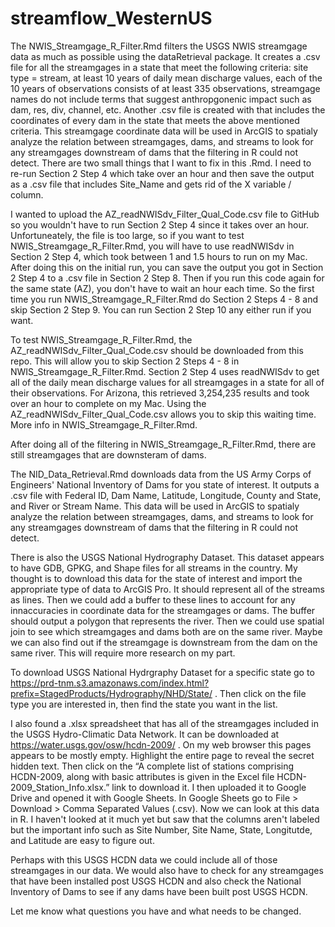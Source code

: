 # streamflow_WesternUS
The NWIS_Streamgage_R_Filter.Rmd filters the USGS NWIS streamgage data as much as possible using the dataRetrieval package. It creates a .csv file for all the streamgages in a state that meet the following criteria: site type = stream, at least 10 years of daily mean discharge values, each of the 10 years of observations consists of at least 335 observations, streamgage names do not include terms that suggest anthropgonenic impact such as dam, res, div, channel, etc. Another .csv file is created with that includes the coordinates of every dam in the state that meets the above mentioned criteria. This streamgage coordinate data will be used in ArcGIS to spatialy analyze the relation between streamgages, dams, and streams to look for any streamgages downstream of dams that the filtering in R could not detect. There are two small things that I want to fix in this .Rmd. I need to re-run Section 2 Step 4 which take over an hour and then save the output as a .csv file that includes Site_Name and gets rid of the X variable / column. 

I wanted to upload the AZ_readNWISdv_Filter_Qual_Code.csv file to GitHub so you wouldn't have to run Section 2 Step 4 since it takes over an hour. Unfortuneately, the file is too large, so if you want to test NWIS_Streamgage_R_Filter.Rmd, you will have to use readNWISdv in Section 2 Step 4, which took between 1 and 1.5 hours to run on my Mac. After doing this on the initial run, you can save the output you got in Section 2 Step 4 to a .csv file in Section 2 Step 8. Then if you run this code again for the same state (AZ), you don't have to wait an hour each time. So the first time you run NWIS_Streamgage_R_Filter.Rmd do Section 2 Steps 4 - 8 and skip Section 2 Step 9. You can run Section 2 Step 10 any either run if you want.

To test NWIS_Streamgage_R_Filter.Rmd, the AZ_readNWISdv_Filter_Qual_Code.csv should be downloaded from this repo. This will allow you to skip Section 2 Steps 4 - 8 in NWIS_Streamgage_R_Filter.Rmd. Section 2 Step 4 uses readNWISdv to get all of the daily mean discharge values for all streamgages in a state for all of their observations. For Arizona, this retrieved 3,254,235 results and took over an hour to complete on my Mac. Using the AZ_readNWISdv_Filter_Qual_Code.csv allows you to skip this waiting time. More info in NWIS_Streamgage_R_Filter.Rmd.

After doing all of the filtering in  NWIS_Streamgage_R_Filter.Rmd, there are still streamgages that are downsteram of dams. 

The NID_Data_Retrieval.Rmd downloads data from the US Army Corps of Engineers' National Inventory of Dams for you state of interest. It outputs a .csv file with Federal ID, Dam Name, Latitude, Longitude, County and State, and River or Stream Name. This data will be used in ArcGIS to spatialy analyze the relation between streamgages, dams, and streams to look for any streamgages downstream of dams that the filtering in R could not detect.

There is also the USGS National Hydrography Dataset. This dataset appears to have GDB, GPKG, and Shape files for all streams in the country. My thought is to download this data for the state of interest and import the appropriate type of data to ArcGIS Pro. It should represent all of the streams as lines. Then we could add a buffer to these lines to account for any innaccuracies in coordinate data for the streamgages or dams. The buffer should output a polygon that represents the river. Then we could use spatial join to see which streamgages and dams both are on the same river. Maybe we can also find out if the streamgage is downstream from the dam on the same river. This will require more research on my part.

To download USGS National Hydrgraphy Dataset for a specific state go to https://prd-tnm.s3.amazonaws.com/index.html?prefix=StagedProducts/Hydrography/NHD/State/ . Then click on the file type you are interested in, then find the state you want in the list.

I also found a .xlsx spreadsheet that has all of the streamgages included in the USGS Hydro-Climatic Data Network. It can be downloaded at https://water.usgs.gov/osw/hcdn-2009/ . On my web browser this pages appears to be mostly empty. Highlight the entire page to reveal the secret hidden text. Then click on the “A complete list of stations comprising HCDN-2009, along with basic attributes is given in the Excel file HCDN-2009_Station_Info.xlsx.” link to download it. I then uploaded it to Google Drive and opened it with Google Sheets. In Google Sheets go to File > Download > Comma Separated Values (.csv). Now we can look at this data in R. I haven't looked at it much yet but saw that the columns aren't labeled but the important info such as Site Number, Site Name, State, Longitutde, and Latitude are easy to figure out. 

Perhaps with this USGS HCDN data we could include all of those streamgages in our data. We would also have to check for any streamgages that have been installed post USGS HCDN and also check the National Inventory of Dams to see if any dams have been built post USGS HCDN.

Let me know what questions you have and what needs to be changed. 
